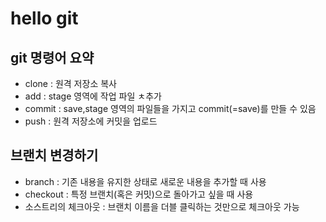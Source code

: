 # hello git

## git 명령어 요약

- clone : 원격 저장소 복사
- add : stage 영역에 작업 파일 ㅊ추가
- commit : save,stage 영역의 파일들을 가지고 commit(=save)를 만들 수 있음
- push : 원격 저장소에 커밋을 업로드

## 브랜치 변경하기
- branch : 기존 내용을 유지한 상태로 새로운 내용을 추가할 때 사용
- checkout : 특정 브랜치(혹은 커밋)으로 돌아가고 싶을 때 사용
- 소스트리의 체크아웃 : 브랜치 이름을 더블 클릭하는 것만으로 체크아웃 가능